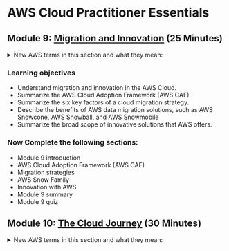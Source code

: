# AWS Cloud Practitioner Essentials

## Module 9: [Migration and Innovation](https://mm.tt/map/2398189584) (25 Minutes)

<details class="faq box"><summary>New AWS terms in this section and what they mean:</summary>
<p>

| Term | Category | What it Does |
| --- | --- | --- |  
| Amazon Cloud Adoption Framework (CAF) | Framework | How to adopt Cloud | 
| Amazon Snowcone | Migration | Move small data | 
| Amazon Snowball | Migration | Move more data |
| Amazon Snowmobile | Migration | Move the mostest data |

<details class="faq box"><summary>Migration, Disaster Recovery and Business Continuity</summary>
<p>

![image](https://www.awsgeek.com/AWS-Snow-Family/AWS-Snow-Family.jpg)

</p>
</details>

</p>
</details>

### Learning objectives
* Understand migration and innovation in the AWS Cloud.
* Summarize the AWS Cloud Adoption Framework (AWS CAF). 
* Summarize the six key factors of a cloud migration strategy.
* Describe the benefits of AWS data migration solutions, such as AWS Snowcone, AWS Snowball, and AWS Snowmobile
* Summarize the broad scope of innovative solutions that AWS offers.

### Now Complete the following sections:
* Module 9 introduction
* AWS Cloud Adoption Framework (AWS CAF)
* Migration strategies
* AWS Snow Family
* Innovation with AWS
* Module 9 summary
* Module 9 quiz

## Module 10: [The Cloud Journey](https://mm.tt/map/2398189641) (30 Minutes)

<details class="faq box"><summary>New AWS terms in this section and what they mean:</summary>
<p>

| Term | Category | What it Does |
| --- | --- | --- |  
| Amazon Well Architected Framework (WAF) | Framework | Things you should consider when architecting your solution | 

<details class="faq box"><summary>Well Architected Framework</summary>
<p>

![image](https://www.awsgeek.com/AWS-Well-Architected-Framework/AWS-Well-Architected-Framework.jpg)

</p>
</details>

### Learning objectives
* Summarize the six pillars of the Well-Architected Framework.  
* Explain the six benefits of cloud computing.

### Now Complete the following sections:
* Module 10 introduction
* The AWS Well-Architected Framework
* Benefits of the AWS Cloud
* Module 10 summary
* Module 10 quiz
<br>

## Break for Refreshments (15 Minutes)
<br>

Be back at 04:15pm for [Module 11: AWS Certification Basics](https://github.com/jamesbuckett/aws-cloud-practitioner-essentials/blob/main/07-seventh-time-block.md)